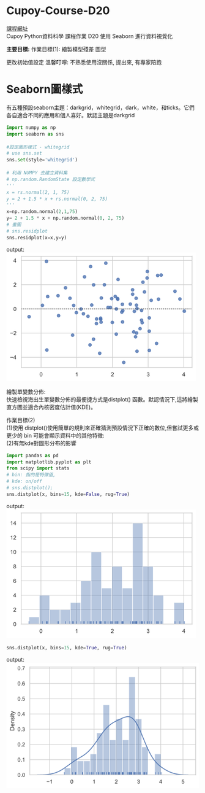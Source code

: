 # Cupoy-Course-D20
[課程網址](https://www.cupoy.com/marathon-mission/00000174C4BC1B93000000016375706F795F70726572656C656173654355/0000017549731EBC000000256375706F795F72656C656173654349/)  
Cupoy Python資料科學 課程作業 D20 使用 Seaborn 進行資料視覺化</br>

**主要目標:**
    作業目標(1): 繪製模型殘差 圖型

更改初始值設定
溫馨叮嚀: 不熟悉使用沒關係, 提出來, 有專家陪跑


# Seaborn圖樣式
有五種預設seaborn主題：darkgrid，whitegrid，dark，white，和ticks。它們各自適合不同的應用和個人喜好。默認主題是darkgrid

```py
import numpy as np
import seaborn as sns

#設定圖形樣式 - whitegrid
# use sns.set
sns.set(style='whitegrid')

# 利用 NUMPY 去建立資料集
# np.random.RandomState 設定數學式
'''
x = rs.normal(2, 1, 75)
y = 2 + 1.5 * x + rs.normal(0, 2, 75)
'''
x=np.random.normal(2,1,75)
y= 2 + 1.5 * x + np.random.normal(0, 2, 75)
# 畫圖
# sns.residplot
sns.residplot(x=x,y=y)
```

output:  
![image](image.png)

繪製單變數分佈:  
快速檢視海出生單變數分佈的最便捷方式是distplot() 函數。默認情況下,這將繪製直方圖並適合內核密度估計值(KDE)。

作業目標(2)  
(1)使用 distplot()使用簡單的規則來正確猜測預設情況下正確的數位,但嘗試更多或更少的 bin 可能會顯示資料中的其他特徵:  
(2)有無kde對圖形分布的影響


```py
import pandas as pd
import matplotlib.pyplot as plt
from scipy import stats
# bin: 指的是特徵值, 
# kde: on/off
# sns.distplot();
sns.distplot(x, bins=15, kde=False, rug=True)

```
output:  
![image2](image2.png)

```py
sns.distplot(x, bins=15, kde=True, rug=True)
```
output:  
![image3](image3.png)